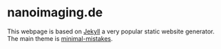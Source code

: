 # nanoimaging.de


This webpage is based on [Jekyll](https://jekyllrb.com/) a very popular static website generator.
The main theme is [minimal-mistakes](https://github.com/mmistakes/minimal-mistakes).
